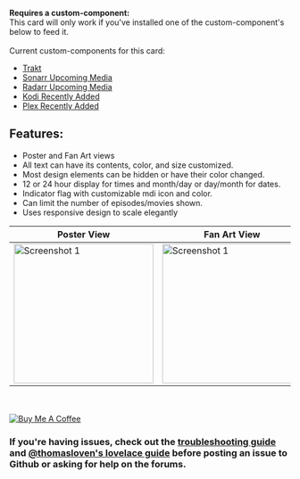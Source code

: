 **Requires a custom-component:**<br/>
This card will only work if you've installed one of the custom-component's below to feed it.<br/><br/>
Current custom-components for this card:

* [Trakt](https://github.com/custom-components/sensor.trakt)
* [Sonarr Upcoming Media](https://github.com/custom-components/sensor.sonarr_upcoming_media)
* [Radarr Upcoming Media](https://github.com/custom-components/sensor.radarr_upcoming_media)
* [Kodi Recently Added](https://github.com/custom-components/sensor.kodi_recently_added) 
* [Plex Recently Added](https://github.com/custom-components/sensor.plex_recently_added)

## Features:
* Poster and Fan Art views
* All text can have its contents, color, and size customized.
* Most design elements can be hidden or have their color changed.
* 12 or 24 hour display for times and month/day or day/month for dates.
* Indicator flag with customizable mdi icon and color.
* Can limit the number of episodes/movies shown.
* Uses responsive design to scale elegantly 

| Poster View | Fan Art View
| ---- | ---- 
| <img src="https://imgur.com/gKHbplv.jpg" alt="Screenshot 1" width="250"> | <img src="https://i.imgur.com/noB7Hub.jpg" alt="Screenshot 1" width="250"> 



<br/><br/>
<a href="https://www.buymeacoffee.com/FgwNR2l" target="_blank"><img src="https://www.buymeacoffee.com/assets/img/custom_images/black_img.png" alt="Buy Me A Coffee" style="height: auto !important;width: auto !important;" ></a><br>
### If you're having issues, check out the [troubleshooting guide](https://github.com/custom-cards/upcoming-media-card/blob/master/troubleshooting.md) and [@thomasloven's lovelace guide](https://github.com/thomasloven/hass-config/wiki/Lovelace-Plugins) before posting an issue to Github or asking for help on the forums.

